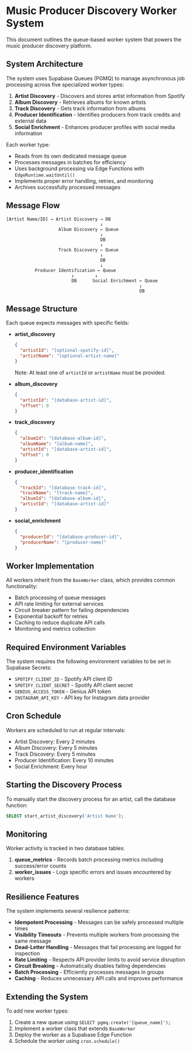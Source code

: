 
# Music Producer Discovery Worker System

This document outlines the queue-based worker system that powers the music producer discovery platform.

## System Architecture

The system uses Supabase Queues (PGMQ) to manage asynchronous job processing across five specialized worker types:

1. **Artist Discovery** - Discovers and stores artist information from Spotify
2. **Album Discovery** - Retrieves albums for known artists
3. **Track Discovery** - Gets track information from albums
4. **Producer Identification** - Identifies producers from track credits and external data
5. **Social Enrichment** - Enhances producer profiles with social media information

Each worker type:
- Reads from its own dedicated message queue
- Processes messages in batches for efficiency
- Uses background processing via Edge Functions with `EdgeRuntime.waitUntil()`
- Implements proper error handling, retries, and monitoring
- Archives successfully processed messages

## Message Flow

```
[Artist Name/ID] → Artist Discovery → DB
                                    ↓
                    Album Discovery ← Queue
                                    ↓
                                    DB
                                    ↓
                    Track Discovery ← Queue
                                    ↓
                                    DB
                                    ↓
           Producer Identification ← Queue
                         ↓        ↓
                         DB      Social Enrichment ← Queue
                                                   ↓
                                                   DB
```

## Message Structure

Each queue expects messages with specific fields:

- **artist_discovery**
  ```json
  { 
    "artistId": "[optional-spotify-id]", 
    "artistName": "[optional-artist-name]" 
  }
  ```
  Note: At least one of `artistId` or `artistName` must be provided.

- **album_discovery**
  ```json
  { 
    "artistId": "[database-artist-id]", 
    "offset": 0 
  }
  ```

- **track_discovery**
  ```json
  { 
    "albumId": "[database-album-id]",
    "albumName": "[album-name]",
    "artistId": "[database-artist-id]",
    "offset": 0 
  }
  ```

- **producer_identification**
  ```json
  {
    "trackId": "[database-track-id]",
    "trackName": "[track-name]",
    "albumId": "[database-album-id]",
    "artistId": "[database-artist-id]"
  }
  ```

- **social_enrichment**
  ```json
  {
    "producerId": "[database-producer-id]",
    "producerName": "[producer-name]"
  }
  ```

## Worker Implementation

All workers inherit from the `BaseWorker` class, which provides common functionality:

- Batch processing of queue messages
- API rate limiting for external services
- Circuit breaker pattern for failing dependencies
- Exponential backoff for retries
- Caching to reduce duplicate API calls
- Monitoring and metrics collection

## Required Environment Variables

The system requires the following environment variables to be set in Supabase Secrets:

- `SPOTIFY_CLIENT_ID` - Spotify API client ID
- `SPOTIFY_CLIENT_SECRET` - Spotify API client secret
- `GENIUS_ACCESS_TOKEN` - Genius API token
- `INSTAGRAM_API_KEY` - API key for Instagram data provider

## Cron Schedule

Workers are scheduled to run at regular intervals:

- Artist Discovery: Every 2 minutes
- Album Discovery: Every 5 minutes
- Track Discovery: Every 5 minutes
- Producer Identification: Every 10 minutes
- Social Enrichment: Every hour

## Starting the Discovery Process

To manually start the discovery process for an artist, call the database function:

```sql
SELECT start_artist_discovery('Artist Name');
```

## Monitoring

Worker activity is tracked in two database tables:

1. **queue_metrics** - Records batch processing metrics including success/error counts
2. **worker_issues** - Logs specific errors and issues encountered by workers

## Resilience Features

The system implements several resilience patterns:

- **Idempotent Processing** - Messages can be safely processed multiple times
- **Visibility Timeouts** - Prevents multiple workers from processing the same message
- **Dead-Letter Handling** - Messages that fail processing are logged for inspection
- **Rate Limiting** - Respects API provider limits to avoid service disruption
- **Circuit Breaking** - Automatically disables failing dependencies
- **Batch Processing** - Efficiently processes messages in groups
- **Caching** - Reduces unnecessary API calls and improves performance

## Extending the System

To add new worker types:

1. Create a new queue using `SELECT pgmq.create('[queue_name]');`
2. Implement a worker class that extends `BaseWorker`
3. Deploy the worker as a Supabase Edge Function
4. Schedule the worker using `cron.schedule()`
